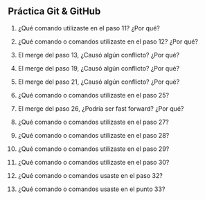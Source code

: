 ## Práctica Git & GitHub

1. ¿Qué comando utilizaste en el paso 11? ¿Por qué?

1. ¿Qué comando o comandos utilizaste en el paso 12? ¿Por qué?

1. El merge del paso 13, ¿Causó algún conflicto? ¿Por qué?

1. El merge del paso 19, ¿Causó algún conflicto? ¿Por qué?

1. El merge del paso 21, ¿Causó algún conflicto? ¿Por qué?

1. ¿Qué comando o comandos utilizaste en el paso 25?

1. El merge del paso 26, ¿Podría ser fast forward? ¿Por qué?

1. ¿Qué comando o comandos utilizaste en el paso 27?

1. ¿Qué comando o comandos utilizaste en el paso 28?

1. ¿Qué comando o comandos utilizaste en el paso 29?

1. ¿Qué comando o comandos utilizaste en el paso 30?

1. ¿Qué comando o comandos usaste en el paso 32?

1. ¿Qué comando o comandos usaste en el punto 33?

